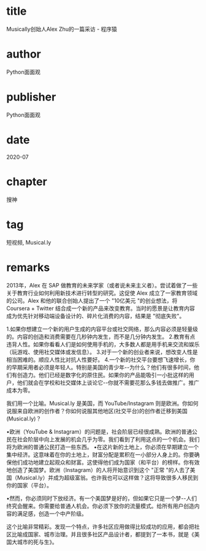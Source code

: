 # title
Musically创始人Alex Zhu的一篇采访 - 程序猿

# author
 Python面面观

# publisher
 Python面面观

# date
2020-07

# chapter
搜神

# tag
短视频, Musical.ly

# remarks
2013年，Alex 在 SAP 做教育的未来学家（或者说未来主义者）。尝试着做了一些关于教育行业如何利用新技术进行转型的研究。这促使 Alex 成立了一家教育领域的公司。Alex 和他的联合创始人提出了一个 "10亿美元 "的创业想法，将 Coursera + Twitter 结合成一个新的产品来改变教育。当时的愿景是让教育内容成为优先针对移动端设备设计的、碎片化消费的内容，结果是 "彻底失败"。

1.如果你想建立一个新的用户生成的内容平台或社交网络，那么内容必须是轻量级的。内容的创造和消费需要在几秒钟内发生，而不是几分钟内发生。
2.教育有点违背人性。如果你看看人们是如何使用手机的，大多数人都是用手机来交流和娱乐（玩游戏、使用社交媒体或发信息）。
3.对于一个新的创业者来说，想改变人性是相当困难的。顺应人性比对抗人性要好。
4.一个新的社交平台要想飞速增长，你的早期采用者必须是年轻人。特别是美国的青少年--为什么？他们有很多时间，他们有创造力。他们已经是数字化的原住民。如果你的产品能吸引一小批这样的用户，他们就会在学校和社交媒体上谈论它--你就不需要花那么多钱去做推广。推广成本为零。

我们用一个比喻。Musical.ly 是美国，而 YouTube/Instagram 则是欧洲。你如何说服来自欧洲的创作者？你如何说服其他地区(社交平台)的创作者迁移到美国(Musical.ly)？

•欧洲（YouTube & Instagram）的问题是，社会阶层已经很成熟。欧洲的普通公民在社会阶层中向上发展的机会几乎为零。我们看到了利用这点的一个机会。我们将为欧洲的普通公民打造一些东西。
•在这片新的土地上，你必须在早期建立一个集中经济。这意味着在你的土地上，财富分配是累积在一小部分人身上的。你要确保他们成功地建立起观众和财富。这使得他们成为国家（和平台）的榜样。你有效地创造了美国梦。欧洲（Instagram）的人将开始意识到这个 "正常 "的人去了美国（Musical.ly）并成为超级富翁。也许我也可以这样做？这将导致很多人移民到你的国家（平台）。

•然而，你必须同时下放经济。有一个美国梦是好的，但如果它只是一个梦--人们终究会醒来。你需要给普通人机会。你必须下放你的流量模式。给所有用户创造内容的满足感，创造一个中产阶级。

这个比喻非常精彩。发现一个特点，许多社区应用做得比较成功的应用，都会把社区比喻成国家、城市治理。并且很多社区产品设计者，都提到了一本书，就是《美国大城市的死与生》。
